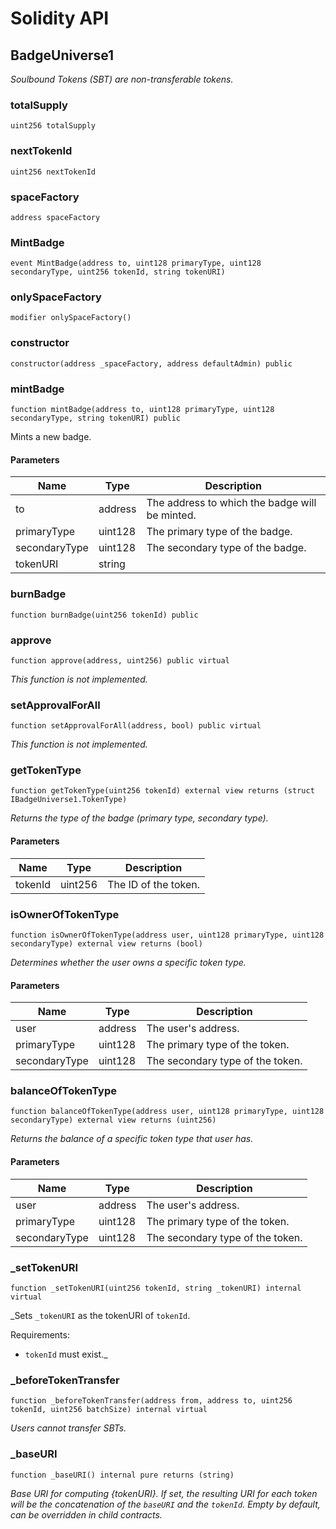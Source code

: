 # Solidity API

## BadgeUniverse1

_Soulbound Tokens (SBT) are non-transferable tokens._

### totalSupply

```solidity
uint256 totalSupply
```

### nextTokenId

```solidity
uint256 nextTokenId
```

### spaceFactory

```solidity
address spaceFactory
```

### MintBadge

```solidity
event MintBadge(address to, uint128 primaryType, uint128 secondaryType, uint256 tokenId, string tokenURI)
```

### onlySpaceFactory

```solidity
modifier onlySpaceFactory()
```

### constructor

```solidity
constructor(address _spaceFactory, address defaultAdmin) public
```

### mintBadge

```solidity
function mintBadge(address to, uint128 primaryType, uint128 secondaryType, string tokenURI) public
```

Mints a new badge.

#### Parameters

| Name | Type | Description |
| ---- | ---- | ----------- |
| to | address | The address to which the badge will be minted. |
| primaryType | uint128 | The primary type of the badge. |
| secondaryType | uint128 | The secondary type of the badge. |
| tokenURI | string |  |

### burnBadge

```solidity
function burnBadge(uint256 tokenId) public
```

### approve

```solidity
function approve(address, uint256) public virtual
```

_This function is not implemented._

### setApprovalForAll

```solidity
function setApprovalForAll(address, bool) public virtual
```

_This function is not implemented._

### getTokenType

```solidity
function getTokenType(uint256 tokenId) external view returns (struct IBadgeUniverse1.TokenType)
```

_Returns the type of the badge (primary type, secondary type)._

#### Parameters

| Name | Type | Description |
| ---- | ---- | ----------- |
| tokenId | uint256 | The ID of the token. |

### isOwnerOfTokenType

```solidity
function isOwnerOfTokenType(address user, uint128 primaryType, uint128 secondaryType) external view returns (bool)
```

_Determines whether the user owns a specific token type._

#### Parameters

| Name | Type | Description |
| ---- | ---- | ----------- |
| user | address | The user's address. |
| primaryType | uint128 | The primary type of the token. |
| secondaryType | uint128 | The secondary type of the token. |

### balanceOfTokenType

```solidity
function balanceOfTokenType(address user, uint128 primaryType, uint128 secondaryType) external view returns (uint256)
```

_Returns the balance of a specific token type that user has._

#### Parameters

| Name | Type | Description |
| ---- | ---- | ----------- |
| user | address | The user's address. |
| primaryType | uint128 | The primary type of the token. |
| secondaryType | uint128 | The secondary type of the token. |

### _setTokenURI

```solidity
function _setTokenURI(uint256 tokenId, string _tokenURI) internal virtual
```

_Sets `_tokenURI` as the tokenURI of `tokenId`.

Requirements:

- `tokenId` must exist._

### _beforeTokenTransfer

```solidity
function _beforeTokenTransfer(address from, address to, uint256 tokenId, uint256 batchSize) internal virtual
```

_Users cannot transfer SBTs._

### _baseURI

```solidity
function _baseURI() internal pure returns (string)
```

_Base URI for computing {tokenURI}. If set, the resulting URI for each
token will be the concatenation of the `baseURI` and the `tokenId`. Empty
by default, can be overridden in child contracts._

